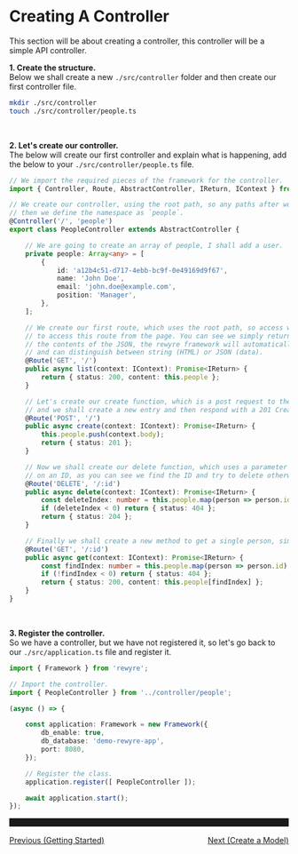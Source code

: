 # Creating A Controller

This section will be about creating a controller, this controller will be a simple API controller.

**1. Create the structure.**  
Below we shall create a new `./src/controller` folder and then create our first controller file.

```bash
mkdir ./src/controller
touch ./src/controller/people.ts
```

<br />

**2. Let's create our controller.**  
The below will create our first controller and explain what is happening, add the below to your `./src/controller/people.ts` file.

```typescript
// We import the required pieces of the framework for the controller.
import { Controller, Route, AbstractController, IReturn, IContext } from 'rewyre';

// We create our controller, using the root path, so any paths after would be simply what they show,
// then we define the namespace as `people`.
@Controller('/', 'people')
export class PeopleController extends AbstractController {

	// We are going to create an array of people, I shall add a user.
	private people: Array<any> = [
		{
			id: 'a12b4c51-d717-4ebb-bc9f-0e49169d9f67',
			name: 'John Doe',
			email: 'john.doe@example.com',
			position: 'Manager',
		},
	];

	// We create our first route, which uses the root path, so access would be: http://localhost:8080
	// to access this route from the page. You can see we simply return a status of 200 OK, and then
	// the contents of the JSON, the rewyre framework will automatically use the right return headers
	// and can distinguish between string (HTML) or JSON (data).
	@Route('GET', '/')
	public async list(context: IContext): Promise<IReturn> {
		return { status: 200, content: this.people };
	}

	// Let's create our create function, which is a post request to the root again, same as above,
	// and we shall create a new entry and then respond with a 201 Created.
	@Route('POST', '/')
	public async create(context: IContext): Promise<IReturn> {
		this.people.push(context.body);
		return { status: 201 };
	}

	// Now we shall create our delete function, which uses a parameter to delete the person based
	// on an ID, as you can see we find the ID and try to delete otherwise throw a 404.
	@Route('DELETE', '/:id')
	public async delete(context: IContext): Promise<IReturn> {
		const deleteIndex: number = this.people.map(person => person.id).indexOf(context.params.id);
		if (deleteIndex < 0) return { status: 404 };
		return { status: 204 };
	}

	// Finally we shall create a new method to get a single person, similar to delete.
	@Route('GET', '/:id')
	public async get(context: IContext): Promise<IReturn> {
		const findIndex: number = this.people.map(person => person.id).indexOf(context.params.id);
		if (!findIndex < 0) return { status: 404 };
		return { status: 200, content: this.people[findIndex] };
	}
}
```

<br />

**3. Register the controller.**  
So we have a controller, but we have not registered it, so let's go back to our `./src/application.ts` file and register it.

```typescript
import { Framework } from 'rewyre';

// Import the controller.
import { PeopleController } from '../controller/people';

(async () => {

	const application: Framework = new Framework({
		db_enable: true,
		db_database: 'demo-rewyre-app',
		port: 8080,
	});

	// Register the class.
	application.register([ PeopleController ]);

	await application.start();
});
```

<hr style="height: 0; border: none; border-bottom: 2px solid white; padding-top: 15px;" />
<a href="https://github.com/dannysmc95/rewyre/blob/master/docs/2.GettingStarted.md" style="display: block; text-align: left; float: left;">Previous (Getting Started)</a>
<a href="https://github.com/dannysmc95/rewyre/blob/master/docs/4.CreateModel.md" style="display: block; text-align: right; float: right;">Next (Create a Model)</a>